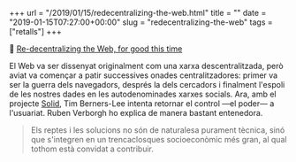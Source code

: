 +++
url = "/2019/01/15/redecentralizing-the-web.html"
title = ""
date = "2019-01-15T07:27:00+00:00"
slug = "redecentralizing-the-web"
tags = ["retalls"]
+++

📎 [Re-decentralizing the Web, for good this time](https://ruben.verborgh.org/articles/redecentralizing-the-web/)

El Web va ser dissenyat originalment com una xarxa descentralitzada, però aviat va començar a patir successives onades centralitzadores: primer va ser la guerra dels navegadors, després la dels cercadors i finalment l'espoli de les nostres dades en les autodenominades xarxes socials. Ara, amb el projecte [Solid](https://solid.mit.edu/), Tim Berners-Lee intenta retornar el control —el poder— a l'usuariat. Ruben Verborgh ho explica de manera bastant entenedora.

> Els reptes i les solucions no són de naturalesa purament tècnica, sinó que s'integren en un trencaclosques socioeconòmic més gran, al qual tothom està convidat a contribuir.

